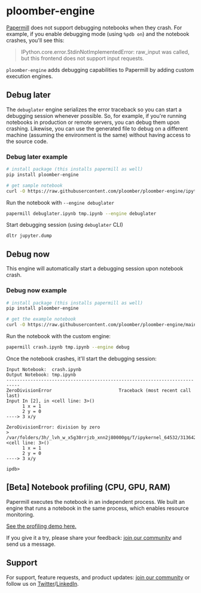 # ploomber-engine

[Papermill](https://github.com/nteract/papermill) does not support debugging notebooks when they crash. For example, if you enable debugging mode (using `%pdb on`) and the notebook crashes, you'll see this:

> IPython.core.error.StdinNotImplementedError: raw_input was called, but this frontend does not support input requests.

`ploomber-engine` adds debugging capabilities to Papermill by adding custom execution engines.

## Debug later

The `debuglater` engine serializes the error traceback so you can start a debugging session whenever possible. So, for example, if you're running notebooks in production or remote servers, you can debug them upon crashing. Likewise, you can use the generated file to debug on a different machine (assuming the environment is the same) without having access to the source code.

### Debug later example

```sh
# install package (this installs papermill as well)
pip install ploomber-engine

# get sample notebook
curl -O https://raw.githubusercontent.com/ploomber/ploomber-engine/ipython/tests/assets/debuglater.ipynb
```

Run the notebook with `--engine debuglater`

```sh tags=['raises-exception']
papermill debuglater.ipynb tmp.ipynb --engine debuglater
```

Start debugging session (using `debuglater` CLI)

<!-- #region -->
```
dltr jupyter.dump
```
<!-- #endregion -->

## Debug now

This engine will automatically start a debugging session upon notebook crash.
### Debug now example

```sh
# install package (this installs papermill as well)
pip install ploomber-engine

# get the example notebook
curl -O https://raw.githubusercontent.com/ploomber/ploomber-engine/main/tests/assets/crash.ipynb
```

Run the notebook with the custom engine:

```sh tags=['raises-exception']
papermill crash.ipynb tmp.ipynb --engine debug
```


Once the notebook crashes, it'll start the debugging session:

```
Input Notebook:  crash.ipynb
Output Notebook: tmp.ipynb
---------------------------------------------------------------------------
ZeroDivisionError                         Traceback (most recent call last)
Input In [2], in <cell line: 3>()
      1 x = 1
      2 y = 0
----> 3 x/y

ZeroDivisionError: division by zero
> /var/folders/3h/_lvh_w_x5g30rrjzb_xnn2j80000gq/T/ipykernel_64532/3136424576.py(3)<cell line: 3>()
      1 x = 1
      2 y = 0
----> 3 x/y

ipdb>
```

## [Beta] Notebook profiling (CPU, GPU, RAM)

Papermill executes the notebook in an independent process. We built an engine that runs a notebook in the same process, which enables resource monitoring.

[See the profiling demo here.](doc/profiling.ipynb)


If you give it a try, please share your feedback: [join our community](https://ploomber.io/community) and send us a message.
## Support

For support, feature requests, and product updates: [join our community](https://ploomber.io/community) or follow us on [Twitter](https://twitter.com/ploomber)/[LinkedIn](https://www.linkedin.com/company/ploomber/).